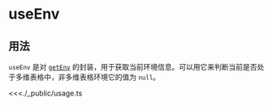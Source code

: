 # useEnv

## 用法

`useEnv` 是对 [`getEnv`](https://lark-base-team.github.io/js-sdk-docs/zh/api/bridge#getenv) 的封装，用于获取当前环境信息。可以用它来判断当前是否处于多维表格中，非多维表格环境它的值为 `null`。

<<<./_public/usage.ts
